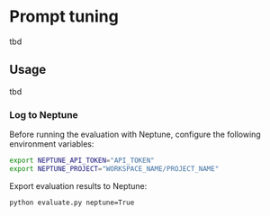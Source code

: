 # Prompt tuning

tbd

## Usage

tbd

### Log to Neptune

Before running the evaluation with Neptune, configure the following environment variables:

```bash
export NEPTUNE_API_TOKEN="API_TOKEN"
export NEPTUNE_PROJECT="WORKSPACE_NAME/PROJECT_NAME"
```

Export evaluation results to Neptune:

```bash
python evaluate.py neptune=True
```
